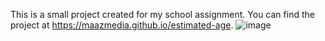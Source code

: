 This is a small project created for my school assignment.
You can find the project at https://maazmedia.github.io/estimated-age.
![image](https://github.com/MaazMedia/estimated-age/assets/159301821/957f15a6-a173-4550-9892-de2e4b32aff8)
